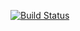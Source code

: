 [![Build Status](https://travis-ci.org/itrevex/ShoppingList.svg?branch=master)](https://travis-ci.org/itrevex/ShoppingList)
